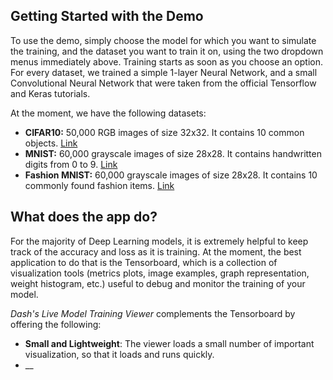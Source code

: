 ## Getting Started with the Demo

To use the demo, simply choose the model for which you want to simulate the training, and the dataset you want to train it on, using the two dropdown menus immediately above. Training starts as soon as you choose an option. For every dataset, we trained a simple 1-layer Neural Network, and a small Convolutional Neural Network that were taken from the official Tensorflow and Keras tutorials.

At the moment, we have the following datasets:
* __CIFAR10:__ 50,000 RGB images of size 32x32. It contains 10 common objects. [Link]()
* __MNIST:__ 60,000 grayscale images of size 28x28. It contains handwritten digits from 0 to 9. [Link]()
* __Fashion MNIST:__ 60,000 grayscale images of size 28x28. It contains 10 commonly found fashion items. [Link]()

## What does the app do?
For the majority of Deep Learning models, it is extremely helpful to keep track of the accuracy and loss as it is training. At the moment, the best application to do that is the Tensorboard, which is a collection of visualization tools (metrics plots, image examples, graph representation, weight histogram, etc.) useful to debug and monitor the training of your model.

_Dash's Live Model Training Viewer_ complements the Tensorboard by offering the following:
* __Small and Lightweight__: The viewer loads a small number of important visualization, so that it loads and runs quickly.
* __

